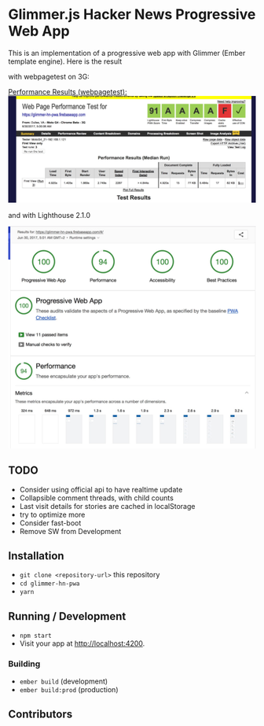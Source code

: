 # Glimmer.js Hacker News Progressive Web App

This is an implementation of a progressive web app with Glimmer (Ember template engine). 
Here is the result

with webpagetest on 3G: 

[Performance Results (webpagetest):](https://www.webpagetest.org/result/170630_KQ_b029f2c4ecfa24fd6c8932cc6c2d04b2/)
[![webpagetest](webpagetest.jpg)](https://glimmer-hn-pwa.firebaseapp.com/)

and with Lighthouse 2.1.0

[![Lighthouse 2.1.0](lighthouse.jpg)](https://glimmer-hn-pwa.firebaseapp.com/)

## TODO
* Consider using official api to have realtime update
* Collapsible comment threads, with child counts
* Last visit details for stories are cached in localStorage
* try to optimize more
* Consider fast-boot
* Remove SW from Development 

## Installation

* `git clone <repository-url>` this repository
* `cd glimmer-hn-pwa`
* `yarn`

## Running / Development

* `npm start`
* Visit your app at [http://localhost:4200](http://localhost:4200).

### Building

* `ember build` (development)
* `ember build:prod` (production)

## Contributors

